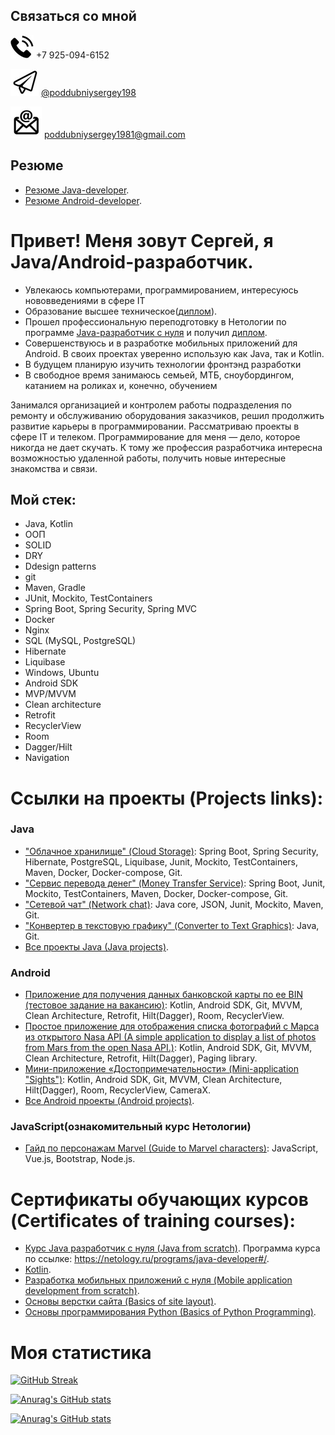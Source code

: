 ## Связаться со мной

![phone](./editable/icons/phone.jpg)
+7 925-094-6152

![telegram](./editable/icons/telegramm.jpg)
[@poddubniysergey198](https://t.me/poddubniysergey198)

![email](./editable/icons/email.jpg)
poddubniysergey1981@gmail.com

## Резюме

- [Резюме Java-developer](https://docs.google.com/document/d/1Iaf0rMyqGUqcwC-owbkLcPm1M5PDq73SbDducQeau_0/edit?usp=sharing).
- [Резюме Android-developer](https://docs.google.com/document/d/1L9RPMFuUoemYHxm_qlow48A33yT1LeITcnhBzhoR6Dg/edit?usp=sharing).

# Привет! Меня зовут Сергей, я Java/Android-разработчик.

- Увлекаюсь компьютерами, программированием, интересуюсь нововведениями в сфере IT
- Образование высшее техническое([диплом](./diplomas/BGSHA/Ingeneer/pdf/Diploma.pdf)).
- Прошел профессиональную переподготовку в Нетологии по программе [Java-разработчик с нуля](https://netology.ru/programs/java-developer#/) и получил [диплом](./diplomas/Netology/Java_developer/pdf/Diploma.pdf).
- Совершенствуюсь и в разработке мобильных приложений для Android. В своих проектах уверенно использую как Java, так и Kotlin.
- В будущем планирую изучить технологии фронтэнд разработки
- В свободное время занимаюсь семьей, МТБ, сноубордингом, катанием на роликах и, конечно, обучением

Занимался организацией и контролем работы подразделения по ремонту и обслуживанию оборудования заказчиков, решил продолжить развитие карьеры в программировании. Рассматриваю проекты в сфере IT и телеком.
Программирование для меня — дело, которое никогда не дает скучать. К тому же профессия разработчика интересна возможностью удаленной работы, получить новые интересные знакомства и связи.

## Мой стек:

- Java, Kotlin
- ООП
- SOLID
- DRY
- Ddesign patterns
- git
- Maven, Gradle
- JUnit, Mockito, TestContainers
- Spring Boot, Spring Security, Spring MVC
- Docker
- Nginx
- SQL (MySQL, PostgreSQL)
- Hibernate
- Liquibase
- Windows, Ubuntu
- Android SDK
- MVP/MVVM
- Clean architecture
- Retrofit
- RecyclerView
- Room
- Dagger/Hilt
- Navigation

# Ссылки на проекты (Projects links):

### Java

- ["Облачное хранилище" (Cloud Storage)](https://github.com/PoddubniySerg/StorageCloud.git): Spring Boot, Spring
  Security, Hibernate, PostgreSQL, Liquibase, Junit, Mockito, TestContainers, Maven, Docker, Docker-compose, Git.
- ["Сервис перевода денег" (Money Transfer Service)](https://github.com/PoddubniySerg/MoneyTransferApp.git): Spring
  Boot, Junit, Mockito, TestContainers, Maven, Docker, Docker-compose, Git.
- ["Сетевой чат" (Network chat)](https://github.com/PoddubniySerg/Networkchat.git): Java core, JSON, Junit, Mockito,
  Maven, Git.
- ["Конвертер в текстовую графику" (Converter to Text Graphics)](https://github.com/PoddubniySerg/Graphics_converter.git):
  Java, Git.
- [Все проекты Java (Java projects)](./tasks/java/README.md).

### Android

- [Приложение для получения данных банковской карты по ее BIN (тестовое задание на вакансию)](https://github.com/PoddubniySerg/BinListNetClient):
  Kotlin, Android SDK, Git, MVVM, Clean Architecture, Retrofit, Hilt(Dagger), Room, RecyclerView.
- [Простое приложение для отображения списка фотографий с Марса из открытого Nasa API (A simple application to display a list of photos from Mars from the open Nasa API.)](https://github.com/PoddubniySerg/MarsPhotosNasaAPI.git):
  Kotlin, Android SDK, Git, MVVM, Clean Architecture, Retrofit, Hilt(Dagger), Paging library.
- [Мини-приложение «Достопримечательности» (Mini-application "Sights")](https://github.com/PoddubniySerg/Attractions.git):
Kotlin, Android SDK, Git, MVVM, Clean Architecture, Hilt(Dagger), Room, RecyclerView, CameraX.
- [Все Android проекты (Android projects)](./tasks/android/README.md).

### JavaScript(ознакомительный курс Нетологии)

- [Гайд по персонажам Marvel (Guide to Marvel characters)](https://github.com/PoddubniySerg/Marvel-characters-history.git):
  JavaScript, Vue.js, Bootstrap, Node.js.

# Сертификаты обучающих курсов (Certificates of training courses):

- [Курс Java разработчик с нуля (Java from scratch)](./certificates/JavaFromScratch.pdf). Программа курса по ссылке: https://netology.ru/programs/java-developer#/.
- [Kotlin](./certificates/KotlinSkillBox.pdf).
- [Разработка мобильных приложений с нуля (Mobile application development from scratch)](./certificates/StartAndroidNetology.pdf).
- [Основы верстки сайта (Basics of site layout)](./certificates/HtmlAndCss.pdf).
- [Основы программирования Python (Basics of Python Programming)](./certificates/python.pdf).

# Моя статистика

[![GitHub Streak](https://streak-stats.demolab.com/?user=PoddubniySerg&theme=vision-friendly-dark&locale=ru&mode=weekly)](https://git.io/streak-stats)

[![Anurag's GitHub stats](https://github-readme-stats.vercel.app/api?username=PoddubniySerg&show_icons=true&theme=vision-friendly-dark&locale=ru)](https://github.com/anuraghazra/github-readme-stats)

[![Anurag's GitHub stats](https://github-readme-stats.vercel.app/api/top-langs/?username=PoddubniySerg&layout=compact&theme=vision-friendly-dark&locale=ru)](https://github.com/anuraghazra/github-readme-stats)
